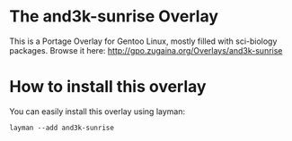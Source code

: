 The and3k-sunrise Overlay
=========================

This is a Portage Overlay for Gentoo Linux, mostly filled with sci-biology packages.
Browse it here: http://gpo.zugaina.org/Overlays/and3k-sunrise

How to install this overlay
===========================

You can easily install this overlay using layman:

```
layman --add and3k-sunrise
```
